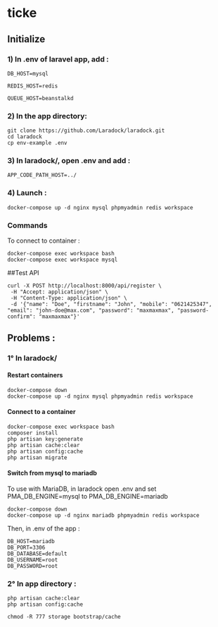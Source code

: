 # ticke

## Initialize

### 1) In .env of laravel app, add :

```
DB_HOST=mysql

REDIS_HOST=redis

QUEUE_HOST=beanstalkd
```

### 2) In the app directory:

```
git clone https://github.com/Laradock/laradock.git
cd laradock
cp env-example .env
```

### 3) In laradock/, open .env and add :

```
APP_CODE_PATH_HOST=../
```

### 4) Launch :

```
docker-compose up -d nginx mysql phpmyadmin redis workspace
```

### Commands

To connect to container :
```
docker-compose exec workspace bash
docker-compose exec workspace mysql
```

##Test API

```shell
curl -X POST http://localhost:8000/api/register \
 -H "Accept: application/json" \
 -H "Content-Type: application/json" \
 -d '{"name": "Doe", "firstname": "John", "mobile": "0621425347", "email": "john-doe@max.com", "password": "maxmaxmax", "password-confirm": "maxmaxmax"}'
```

## Problems :

### 1° In laradock/

#### Restart containers
```
docker-compose down
docker-compose up -d nginx mysql phpmyadmin redis workspace
```

#### Connect to a container
```
docker-compose exec workspace bash
composer install
php artisan key:generate
php artisan cache:clear
php artisan config:cache
php artisan migrate
```

#### Switch from mysql to mariadb
To use with MariaDB, in laradock open .env and set PMA_DB_ENGINE=mysql to PMA_DB_ENGINE=mariadb
```
docker-compose down
docker-compose up -d nginx mariadb phpmyadmin redis workspace
```
Then, in .env of the app :
```
DB_HOST=mariadb
DB_PORT=3306
DB_DATABASE=default
DB_USERNAME=root
DB_PASSWORD=root
```

### 2° In app directory :
```
php artisan cache:clear
php artisan config:cache
```

```
chmod -R 777 storage bootstrap/cache
```
